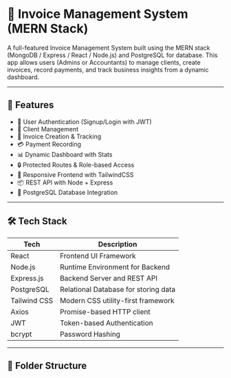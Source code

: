 # 📄 Invoice Management System (MERN Stack)

A full-featured Invoice Management System built using the MERN stack (MongoDB / Express / React / Node.js) and PostgreSQL for database. This app allows users (Admins or Accountants) to manage clients, create invoices, record payments, and track business insights from a dynamic dashboard.

---

## 🚀 Features

- 🔐 User Authentication (Signup/Login with JWT)
- 👥 Client Management
- 🧾 Invoice Creation & Tracking
- 💳 Payment Recording
- 📊 Dynamic Dashboard with Stats
- 🔒 Protected Routes & Role-based Access
- 🎨 Responsive Frontend with TailwindCSS
- 📦 REST API with Node + Express
- 🐘 PostgreSQL Database Integration

---

## 🛠️ Tech Stack

| Tech         | Description                          |
|--------------|--------------------------------------|
| React        | Frontend UI Framework                |
| Node.js      | Runtime Environment for Backend      |
| Express.js   | Backend Server and REST API          |
| PostgreSQL   | Relational Database for storing data |
| Tailwind CSS | Modern CSS utility-first framework   |
| Axios        | Promise-based HTTP client            |
| JWT          | Token-based Authentication           |
| bcrypt       | Password Hashing                     |

---

## 📁 Folder Structure

